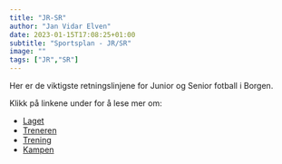 ```yaml
---
title: "JR-SR"
author: "Jan Vidar Elven"
date: 2023-01-15T17:08:25+01:00
subtitle: "Sportsplan - JR/SR"
image: ""
tags: ["JR","SR"]
---
```


Her er de viktigste retningslinjene for Junior og Senior fotball i Borgen.

Klikk på linkene under for å lese mer om:

- [Laget](/page/sportsplan/JR-SR/laget/)
- [Treneren](/page/sportsplan/JR-SR/treneren/)
- [Trening](/page/sportsplan/JR-SR/trening/)
- [Kampen](/page/sportsplan/JR-SR/kampen/)
